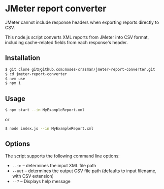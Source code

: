 # JMeter report converter

JMeter cannot include response headers when exporting reports directly to CSV.

This node.js script converts XML reports from JMeter into CSV format, including cache-related fields from each response's header.

## Installation

```sh
$ git clone git@github.com:moses-crasman/jmeter-report-converter.git
$ cd jmeter-report-converter
$ nvm use
$ npm i
```

## Usage

```sh
$ npm start --in MyExampleReport.xml
```

or

```sh
$ node index.js --in MyExampleReport.xml
```

## Options

The script supports the following command line options:

- `--in` – determines the input XML file path
- `--out` – determines the output CSV file path (defaults to input filename, with CSV extension)
- `--?` – Displays help message

